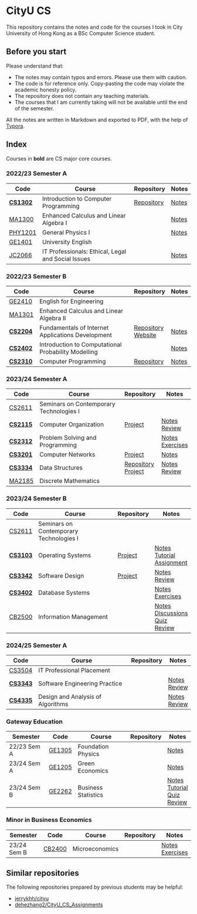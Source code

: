 # CityU CS

This repository contains the notes and code for the courses I took in City University of Hong Kong as a BSc Computer Science student.

## Before you start

Please understand that:

- The notes may contain typos and errors. Please use them with caution.
- The code is for reference only. Copy-pasting the code may violate the academic honesty policy.
- The repository does not contain any teaching materials.
- The courses that I am currently taking will not be available until the end of the semester.

All the notes are written in Markdown and exported to PDF, with the help of [Typora](https://typora.io/).

## Index

Courses in **bold** are CS major core courses.

### 2022/23 Semester A

| Code | Course | Repository | Notes |
| --- | --- | --- | --- |
| **[CS1302](https://www.cityu.edu.hk/catalogue/ug/current/course/CS1302.htm)** | Introduction to Computer Programming | [Repository](https://github.com/gorandint/CS1302) | [Notes](./notes/CS1302_Introduction_to_Computer_Programming.pdf) |
| [MA1300](https://www.cityu.edu.hk/catalogue/ug/current/course/MA1300.htm) | Enhanced Calculus and Linear Algebra I | | [Notes](./notes/MA1300_Enhanced_Calculus_and_Linear_Algebra_I.pdf) |
| [PHY1201](https://www.cityu.edu.hk/catalogue/ug/current/course/PHY1201.htm) | General Physics I | | [Notes](./notes/PHY1201_General_Physics_I.pdf) |
| [GE1401](https://www.cityu.edu.hk/catalogue/ug/current/course/GE1401.htm) | University English | | |
| [JC2066](https://www.cityu.edu.hk/catalogue/ug/current/course/JC2066.htm) | IT Professionals: Ethical, Legal and Social Issues | | [Notes](./notes/JC2066_IT_Professionals.pdf) |

### 2022/23 Semester B

| Code | Course | Repository | Notes |
| --- | --- | --- | --- |
| [GE2410](https://www.cityu.edu.hk/catalogue/ug/current/course/GE2410.htm) | English for Engineering | | |
| [MA1301](https://www.cityu.edu.hk/catalogue/ug/current/course/MA1301.htm) | Enhanced Calculus and Linear Algebra II | | |
| **[CS2204](https://www.cityu.edu.hk/catalogue/ug/current/course/CS2204.htm)** | Fundamentals of Internet Applications Development | [Repository](https://github.com/gorandint/CS2204)<br>[Website](https://gorandint.github.io/CS2204/) | [Notes](./notes/CS2204_Fundamentals_of_Internet_Applications_Development.pdf) |
| **[CS2402](https://www.cityu.edu.hk/catalogue/ug/current/course/CS2402.htm)** | Introduction to Computational Probability Modelling | | [Notes](./notes/CS2402_Introduction_to_Computational_Probability_Modelling.pdf) |
| **[CS2310](https://www.cityu.edu.hk/catalogue/ug/current/course/CS2310.htm)** | Computer Programming | [Repository](https://github.com/gorandint/CS2310) | [Notes](./notes/CS2310_Computer_Programming.pdf) |

### 2023/24 Semester A

| Code | Course | Repository | Notes |
| --- | --- | --- | --- |
| [CS2611](https://www.cityu.edu.hk/catalogue/ug/current/course/CS2611.htm) | Seminars on Contemporary Technologies I | | |
| **[CS2115](https://www.cityu.edu.hk/catalogue/ug/current/course/CS2115.htm)** | Computer Organization | [Project](./projects/CS2115/) | [Notes](./notes/CS2115_Computer_Organization.pdf)<br>[Review](./notes/CS2115_Computer_Organization_Review.pdf) |
| **[CS2312](https://www.cityu.edu.hk/catalogue/ug/current/course/CS2312.htm)** | Problem Solving and Programming | | [Notes](./notes/CS2312_Problem_Solving_and_Programming.pdf)<br>[Exercises](./notes/CS2312_Problem_Solving_and_Programming_Exercises.pdf) |
| **[CS3201](https://www.cityu.edu.hk/catalogue/ug/current/course/CS3201.htm)** | Computer Networks | [Project](./projects/CS3201/) | [Notes](./notes/CS3201_Computer_Networks.pdf) |
| **[CS3334](https://www.cityu.edu.hk/catalogue/ug/current/course/CS3334.htm)** | Data Structures | [Repository](https://github.com/gorandint/CS3334)<br>[Project](https://github.com/gorandint/CS3334/tree/main/Project) | [Notes](./notes/CS3334_Data_Structures.pdf)<br>[Review](./notes/CS3334_Data_Structures_Review.pdf) |
| [MA2185](https://www.cityu.edu.hk/catalogue/ug/current/course/MA2185.htm) | Discrete Mathematics | | |

### 2023/24 Semester B

| Code | Course | Repository | Notes |
| --- | --- | --- | --- |
| [CS2611](https://www.cityu.edu.hk/catalogue/ug/current/course/CS2611.htm) | Seminars on Contemporary Technologies I | | |
| **[CS3103](https://www.cityu.edu.hk/catalogue/ug/current/course/CS3103.htm)** | Operating Systems | [Project](https://github.com/Soohti/CS3103-Project) | [Notes](./notes/CS3103_Operating_Systems.pdf)<br>[Tutorial](./notes/CS3103_Operating_Systems_Tutorial.pdf)<br>[Assignment](./notes/CS3103_Operating_Systems_Assignment.pdf) |
| **[CS3342](https://www.cityu.edu.hk/catalogue/ug/current/course/CS3342.htm)** | Software Design | [Project](./projects/CS3342/) | [Notes](./notes/CS3342_Software_Design.pdf)<br>[Review](./notes/CS3342_Software_Design_Review.pdf) |
| **[CS3402](https://www.cityu.edu.hk/catalogue/ug/current/course/CS3402.htm)** | Database Systems | | [Notes](./notes/CS3402_Database_Systems.pdf)<br>[Exercises](./notes/CS3402_Database_Systems_Exercises.pdf) |
| [CB2500](https://www.cityu.edu.hk/catalogue/ug/current/course/CB2500.htm) | Information Management | | [Notes](./notes/CB2500_Information_Management.pdf)<br>[Discussions](./notes/CB2500_Information_Management_Discussions.pdf)<br>[Quiz](./notes/CB2500_Information_Management_Quiz.pdf)<br>[Review](./notes/CB2500_Information_Management_Review.pdf) |

### 2024/25 Semester A

| Code | Course | Repository | Notes |
| --- | --- | --- | --- |
| [CS3504](https://www.cityu.edu.hk/catalogue/ug/current/course/CS3504.htm) | IT Professional Placement | | |
| **[CS3343](https://www.cityu.edu.hk/catalogue/ug/current/course/CS3343.htm)** | Software Engineering Practice | | [Notes](./notes/CS3343_Software_Engineering_Practice.pdf) <br> [Review](./notes/CS3343_Software_Engineering_Practice_Review.pdf) |
| **[CS4335](https://www.cityu.edu.hk/catalogue/ug/current/course/CS4335.htm)** | Design and Analysis of Algorithms | | [Notes](./notes/CS4335_Design_and_Analysis_of_Algorithms.pdf) <br> [Review](./notes/CS4335_Design_and_Analysis_of_Algorithms_Review.pdf) |

### Gateway Education

| Semester | Code | Course | Repository | Notes |
| --- | --- | --- | --- | --- |
| 22/23 Sem A | [GE1305](https://www.cityu.edu.hk/catalogue/ug/current/course/GE1305.htm) | Foundation Physics | | [Notes](./notes/GE1305_Foundation_Physics.pdf) |
| 23/24 Sem A | [GE1205](https://www.cityu.edu.hk/catalogue/ug/current/course/GE1205.htm) | Green Economics | | [Notes](./notes/GE1205_Green_Economics.pdf) |
| 23/24 Sem B | [GE2262](https://www.cityu.edu.hk/catalogue/ug/current/course/GE2262.htm) | Business Statistics | | [Notes](./notes/GE2262_Business_Statistics.pdf)<br>[Tutorial](./notes/GE2262_Business_Statistics_Tutorial.pdf)<br>[Quiz](./notes/GE2262_Business_Statistics_Quiz.pdf)<br>[Review](./notes/GE2262_Business_Statistics_Review.pdf) |

### Minor in Business Economics

| Semester | Code | Course | Repository | Notes |
| --- | --- | --- | --- | --- |
| 23/24 Sem B | [CB2400](https://www.cityu.edu.hk/catalogue/ug/current/course/CB2400.htm) | Microeconomics | | [Notes](./notes/CB2400_Microeconomics.pdf) <br> [Exercises](./notes/CB2400_Microeconomics_Exercises.pdf) |

## Similar repositories

The following repositories prepared by previous students may be helpful:

- [jerrykhh/cityu](https://github.com/jerrykhh/cityu)
- [dehezhang2/CityU_CS_Assignments](https://github.com/dehezhang2/CityU_CS_Assignments)
